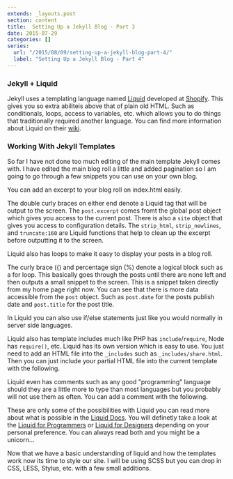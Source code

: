 ```yaml
---
extends: _layouts.post
section: content
title:  Setting Up a Jekyll Blog - Part 3
date: 2015-07-29
categories: []
series:
  url: "/2015/08/09/setting-up-a-jekyll-blog-part-4/"
  label: "Setting Up a Jekyll Blog - Part 4"
---
```


### Jekyll + Liquid
Jekyll uses a templating language named [Liquid](http://liquidmarkup.org/) developed at [Shopify](http://www.shopify.com/). This gives you so extra abiliteis above that of plain old HTML. Such as conditionals, loops, access to variables, etc. which allows you to do things that traditionally required another language. You can find more information about Liquid on their [wiki](https://github.com/Shopify/Liquid/wiki).

### Working With Jekyll Templates
So far I have not done too much editing of the main template Jekyll comes with. I have edited the main blog roll a little and added pagination so I am going to go through a few snippets you can use on your own blog.

You can add an excerpt to your blog roll on index.html easily.
<script src="https://gist.github.com/DHolloran/e5ddb0f1a4986e574a7c.js"></script>

The double curly braces on either end denote a Liquid tag that will be output to the screen. The `post.excerpt` comes fromt the global post object which gives you access to the current post. There is also a `site` object that gives you access to configuration details. The `strip_html`, `strip_newlines`, and `truncate:160` are Liquid functions that help to clean up the excerpt before outputting it to the screen.

Liquid also has loops to make it easy to display your posts in a blog roll.

<script src="https://gist.github.com/DHolloran/6dcf1f012c35e3dbcf82.js"></script>

The curly brace ({) and percentage sign (%) denote a logical block such as a for loop. This basically goes through the posts until there are none left and then outputs a small snippet to the screen. This is a snippet taken directly from my home page right now. You can see that there is more data accessible from the `post` object. Such as `post.date` for the posts publish date and `post.title` for the post title.

In Liquid you can also use if/else statements just like you would normally in server side languages.

<script src="https://gist.github.com/DHolloran/9550ea26f737e28746c4.js"></script>

Liquid also has template includes much like PHP has `include`/`require`, Node has `require()`, etc. Liquid has its own version which is easy to use. You just need to add an HTML file into the `_includes` such as `_includes/share.html`. Then you can just include your partial HTML file into the current template with the following.

<script src="https://gist.github.com/DHolloran/d2667e1d158347b43c45.js"></script>

Liquid even has comments such as any good "programming" language should they are a little more to type than most languages but you probably will not use them as often. You can add a comment with the following.

<script src="https://gist.github.com/DHolloran/c931e3d7e3d9f6cbaf5a.js"></script>

These are only some of the possibilities with Liquid you can read more about what is possible in the [Liquid Docs](https://github.com/Shopify/liquid/wiki). You will definetly take a look at the [Liquid for Programmers](https://github.com/Shopify/liquid/wiki/Liquid-for-Programmers) or [Liquid for Designers](https://github.com/Shopify/liquid/wiki/Liquid-for-Designers) depending on your personal preference. You can always read both and you might be a unicorn...

Now that we have a basic understanding of liquid and how the templates work now its time to style our site. I will be using SCSS but you can drop in CSS, LESS, Stylus, etc. with a few small additions.
